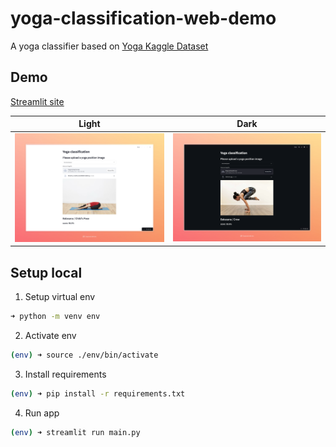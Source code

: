 # yoga-classification-web-demo

A yoga classifier based on [Yoga Kaggle Dataset](https://www.kaggle.com/datasets/tr1gg3rtrash/yoga-posture-dataset)

## Demo

[Streamlit site](https://yoga-classification-web-demo.streamlit.app/)

| Light                              | Dark                             |
| ---------------------------------- | -------------------------------- |
| ![light theme](./assets/light.png) | ![dark theme](./assets/dark.png) |

## Setup local

1. Setup virtual env

```bash
➜ python -m venv env
```

2. Activate env

```bash
(env) ➜ source ./env/bin/activate
```

3. Install requirements

```bash
(env) ➜ pip install -r requirements.txt
```

4. Run app

```bash
(env) ➜ streamlit run main.py
```

